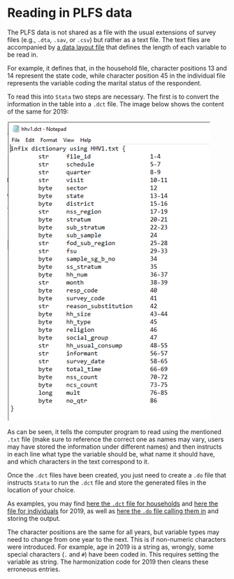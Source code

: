 # Reading in PLFS data

The PLFS data is not shared as a file with the usual extensions of survey files (e.g., `.dta`, `.sav`, or `.csv`) but rather as a text file. The text files are accompanied by [a data layout file](utilities/Data_LayoutPLFS.xlsx) that defines the length of each variable to be read in. 

For example, it defines that, in the household file, character positions 13 and 14 represent the state code, while character position 45 in the individual file represents the variable coding the marital status of the respondent.

To read this into `Stata` two steps are necessary. The first is to convert the information in the table into a `.dct` file. The image below shows the content of the same for 2019:

![Manual](utilities/dct_file.PNG)

As can be seen, it tells the computer program to read using the mentioned `.txt` file (make sure to reference the correct one as names may vary, users may have stored the information under different names) and then instructs in each line what type the variable should be, what name it should have, and which characters in the text correspond to it.

Once the `.dct` files have been created, you just need to create a `.do` file that instructs `Stata` to run the `.dct` file and store the generated files in the location of your choice.

As examples, you may find [here the `.dct` file for households](utilities/hhv1.dct) and [here the file for individuals](utilities/perv1.dct) for 2019, as well as [here the `.do` file calling them in](utilities/Read_IND_2019_PLFS_from_text.do) and storing the output. 

The character positions are the same for all years, but variable types may need to change from one year to the next. This is if non-numeric characters were introduced. For example, age in 2019 is a string as, wrongly, some special characters (`.` and `#`) have been coded in. This requires setting the variable as string. The harmonization code for 2019 then cleans these erroneous entries.
